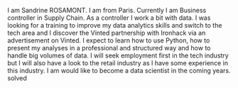 
I am Sandrine ROSAMONT. I am from Paris. Currently I am Business controller in Supply Chain. As a controller I work a bit with data.
I was looking for a training to improve my data analytics skills and switch to the tech area and I discover the  Vinted partnership with Ironhack via an advertisement on Vinted.
I expect to learn how to use Python, how to present my analyses in a professional and structured way and how to handle big volumes of data.
I will seek employment  first in the tech industry but I will also have a look to the retail industry as I have some experience in this industry. 
I am would like to become a data scientist in the coming years.
solved